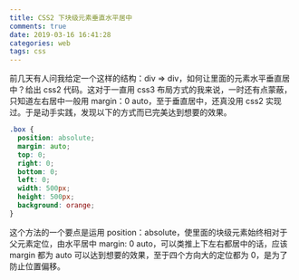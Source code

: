 ```yaml
---
title: CSS2 下块级元素垂直水平居中
comments: true
date: 2019-03-16 16:41:28
categories: web
tags: css
---
```


前几天有人问我给定一个这样的结构：div => div，如何让里面的元素水平垂直居中？给出 css2 代码。这对于一直用 css3 布局方式的我来说，一时还有点蒙蔽，只知道左右居中一般用 margin：0 auto，至于垂直居中，还真没用 css2 实现过。于是动手实践，发现以下的方式而已完美达到想要的效果。

<!--more-->

```css
.box {
  position: absolute;
  margin: auto;
  top: 0;
  right: 0;
  bottom: 0;
  left: 0;
  width: 500px;
  height: 500px;
  background: orange;
}
```

这个方法的一个要点是运用 position：absolute，使里面的块级元素始终相对于父元素定位，由水平居中 margin: 0 auto，可以类推上下左右都居中的话，应该 margin 都为 auto 可以达到想要的效果，至于四个方向大的定位都为 0，是为了防止位置偏移。
